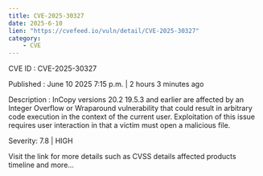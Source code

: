 ```yaml
---
title: CVE-2025-30327
date: 2025-6-10
lien: "https://cvefeed.io/vuln/detail/CVE-2025-30327"
category:
    - CVE
---
```


CVE ID : CVE-2025-30327

Published :  June 10
2025
7:15 p.m. | 2 hours
3 minutes ago

Description : InCopy versions 20.2
19.5.3 and earlier are affected by an Integer Overflow or Wraparound vulnerability that could result in arbitrary code execution in the context of the current user. Exploitation of this issue requires user interaction in that a victim must open a malicious file.

Severity: 7.8 | HIGH

Visit the link for more details
such as CVSS details
affected products
timeline
and more...

